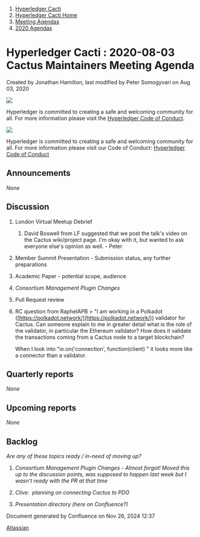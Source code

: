1. [Hyperledger Cacti](index.html)
2. [Hyperledger Cacti Home](Hyperledger-Cacti-Home_20414469.html)
3. [Meeting Agendas](Meeting-Agendas_20414488.html)
4. [2020 Agendas](2020-Agendas_20414504.html)

# Hyperledger Cacti : 2020-08-03 Cactus Maintainers Meeting Agenda

Created by Jonathan Hamilton, last modified by Peter Somogyvari on Aug 03, 2020

![](https://wiki.hyperledger.org/download/attachments/2392771/welcome.png?version=2&modificationDate=1572450107000&api=v2)

Hyperledger is committed to creating a safe and welcoming community for all. For more information please visit the [Hyperledger Code of Conduct](https://lf-hyperledger.atlassian.net/wiki/spaces/HYP/pages/19595281/Hyperledger+Code+of+Conduct).

![](https://wiki.hyperledger.org/download/attachments/29034696/Antitrustnotice.png?version=1&modificationDate=1581695654000&api=v2)

Hyperledger is committed to creating a safe and welcoming community for all. For more information please visit our Code of Conduct: [Hyperledger Code of Conduct](https://lf-hyperledger.atlassian.net/wiki/spaces/HYP/pages/19595281/Hyperledger+Code+of+Conduct)

## Announcements

*None*

## Discussion

1. London Virtual Meetup Debrief
   
   1. David Boswell from LF suggested that we post the talk's video on the Cactus wiki/project page. I'm okay with it, but wanted to ask everyone else's opinion as well. - Peter
2. Member Summit Presentation - Submission status, any further preparations
3. Academic Paper - potential scope, audience
4. *Consortium Management Plugin Changes*
5. Pull Request review
6. RC question from RaphelAPB &gt; "I am working in a Polkadot ([https://polkadot.network/](https://polkadot.network/)) validator for Cactus. Can someone explain to me in greater detail what is the role of the validator, in particular the Ethereum validator? How does it validate the transactions coming from a Cactus node to a target blockchain?
   
   When I look into "io.on('connection', function(client) " it looks more like a connector than a validator.

## Quarterly reports

*None*

## Upcoming reports

*None*

## Backlog

*Are any of these topics ready / in-need of moving up?*

1. *Consortium Management Plugin Changes - Almost forgot! Moved this up to the discussion points, was supposed to happen last week but I wasn't ready with the PR at that time*
   
2. *Clive:  planning on connecting Cactus to PDO*
3. *Presentation directory (here on Confluence?)*

Document generated by Confluence on Nov 26, 2024 12:37

[Atlassian](http://www.atlassian.com/)
